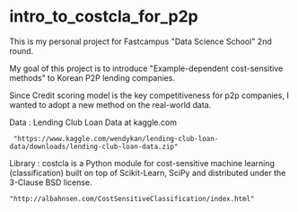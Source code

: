 # intro_to_costcla_for_p2p

This is my personal project for Fastcampus "Data Science School" 2nd round.

My goal of this project is to introduce "Example-dependent cost-sensitive methods" to Korean P2P lending companies.

Since Credit scoring model is the key competitiveness for p2p companies, I wanted to adopt a new method on the real-world data.


Data : Lending Club Loan Data at kaggle.com
       
     "https://www.kaggle.com/wendykan/lending-club-loan-data/downloads/lending-club-loan-data.zip"


Library : costcla is a Python module for cost-sensitive machine learning (classification) built on top of Scikit-Learn, SciPy and distributed under the 3-Clause BSD license.

    "http://albahnsen.com/CostSensitiveClassification/index.html"
